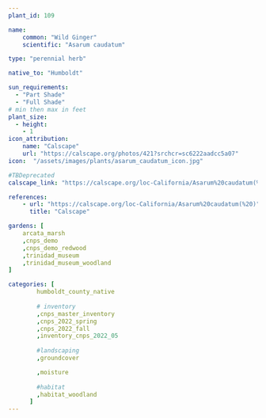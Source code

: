 ```yaml
---
plant_id: 109 

name: 
    common: "Wild Ginger"  
    scientific: "Asarum caudatum" 

type: "perennial herb"

native_to: "Humboldt"

sun_requirements:
  - "Part Shade"
  - "Full Shade"
# min then max in feet
plant_size:
  - height: 
    - 1
icon_attribution: 
    name: "Calscape"
    url: "https://calscape.org/photos/421?srchcr=sc6222aadcc5a07" 
icon:  "/assets/images/plants/asarum_caudatum_icon.jpg"

#TBDeprecated
calscape_link: "https://calscape.org/loc-California/Asarum%20caudatum(%20)"

references:
    - url: "https://calscape.org/loc-California/Asarum%20caudatum(%20)"
      title: "Calscape"

gardens: [
    arcata_marsh 
    ,cnps_demo
    ,cnps_demo_redwood
    ,trinidad_museum
    ,trinidad_museum_woodland
]

categories: [
        humboldt_county_native
        
        # inventory
        ,cnps_master_inventory
        ,cnps_2022_spring
        ,cnps_2022_fall
        ,inventory_cnps_2022_05
        
        #landscaping
        ,groundcover

        ,moisture
        
        #habitat
        ,habitat_woodland
      ]
---
```

